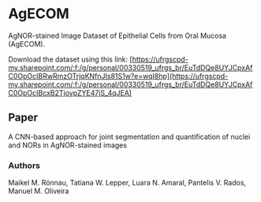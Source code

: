# AgECOM

AgNOR-stained Image Dataset of Epithelial Cells from Oral Mucosa (AgECOM).

Download the dataset using this link: [https://ufrgscpd-my.sharepoint.com/:f:/g/personal/00330519_ufrgs_br/EuTdDQe8UYJCpxAfC0OpOcIBRwRmzOTrjqKNfnJIs81S1w?e=wqI8hp](https://ufrgscpd-my.sharepoint.com/:f:/g/personal/00330519_ufrgs_br/EuTdDQe8UYJCpxAfC0OpOcIBcxB2TjovpZYE47jS_4qJEA)

## Paper

A CNN-based approach for joint segmentation and quantification of nuclei and NORs in AgNOR-stained images

### Authors

Maikel M. Rönnau, Tatiana W. Lepper, Luara N. Amaral, Pantelis V. Rados, Manuel M. Oliveira
